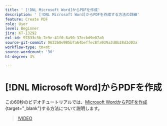 ```yaml
---
title: ' [!DNL Microsoft Word]からPDFを作成'
description: ' [!DNL Microsoft Word]からPDFを作成する方法の詳細'
feature: Create PDF
role: User
level: Beginner
jira: KT-13292
exl-id: 97833c3b-7e9e-41f0-8a90-37ecbd9e07a0
source-git-commit: 063268e985b7a64beffec8fa939a3d8b38d3d03a
workflow-type: tm+mt
source-wordcount: '30'
ht-degree: 3%

---
```


# [!DNL Microsoft Word]からPDFを作成

この60秒のビデオチュートリアルでは、[Microsoft WordからPDFを作成](https://www.adobe.com/jp/acrobat/online/word-to-pdf.html){target="_blank"}する方法について説明します。

>[!VIDEO](https://video.tv.adobe.com/v/342627?quality=12&learn=on&hidetitle=true)
